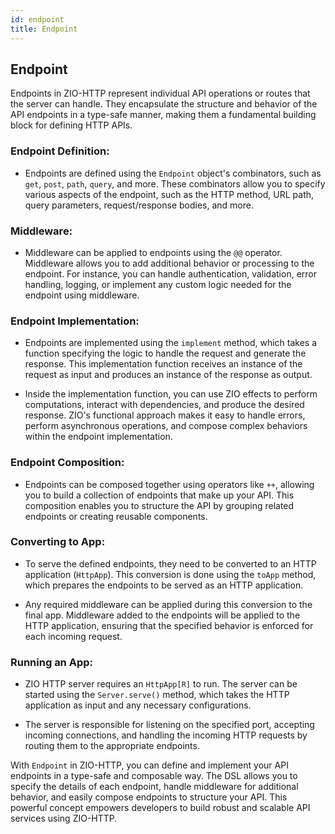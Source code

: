 ```yaml
---
id: endpoint
title: Endpoint
---
```


## Endpoint

Endpoints in ZIO-HTTP represent individual API operations or routes that the server can handle. They encapsulate the structure and behavior of the API endpoints in a type-safe manner, making them a fundamental building block for defining HTTP APIs.

### Endpoint Definition:

- Endpoints are defined using the `Endpoint` object's combinators, such as `get`, `post`, `path`, `query`, and more. These combinators allow you to specify various aspects of the endpoint, such as the HTTP method, URL path, query parameters, request/response bodies, and more.

### Middleware:

- Middleware can be applied to endpoints using the `@@` operator. Middleware allows you to add additional behavior or processing to the endpoint. For instance, you can handle authentication, validation, error handling, logging, or implement any custom logic needed for the endpoint using middleware.

### Endpoint Implementation:

- Endpoints are implemented using the `implement` method, which takes a function specifying the logic to handle the request and generate the response. This implementation function receives an instance of the request as input and produces an instance of the response as output.

- Inside the implementation function, you can use ZIO effects to perform computations, interact with dependencies, and produce the desired response. ZIO's functional approach makes it easy to handle errors, perform asynchronous operations, and compose complex behaviors within the endpoint implementation.

### Endpoint Composition:

- Endpoints can be composed together using operators like `++`, allowing you to build a collection of endpoints that make up your API. This composition enables you to structure the API by grouping related endpoints or creating reusable components.

### Converting to App:

- To serve the defined endpoints, they need to be converted to an HTTP application (`HttpApp`). This conversion is done using the `toApp` method, which prepares the endpoints to be served as an HTTP application.

- Any required middleware can be applied during this conversion to the final app. Middleware added to the endpoints will be applied to the HTTP application, ensuring that the specified behavior is enforced for each incoming request.

### Running an App:

- ZIO HTTP server requires an `HttpApp[R]` to run. The server can be started using the `Server.serve()` method, which takes the HTTP application as input and any necessary configurations.

- The server is responsible for listening on the specified port, accepting incoming connections, and handling the incoming HTTP requests by routing them to the appropriate endpoints.

With `Endpoint` in ZIO-HTTP, you can define and implement your API endpoints in a type-safe and composable way. The DSL allows you to specify the details of each endpoint, handle middleware for additional behavior, and easily compose endpoints to structure your API. This powerful concept empowers developers to build robust and scalable API services using ZIO-HTTP.